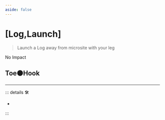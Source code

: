```yaml
---
aside: false
---
```

# <py>[Log,Launch]</py>

> Launch a Log away from microsite with your leg

No Impact

## Toe🟠Hook

---

<!-- =================================================== -->
<!-- =================================================== -->
<!-- =================================================== -->
<!-- =================================================== -->
<!-- =================================================== -->
::: details 🛠

-

:::
